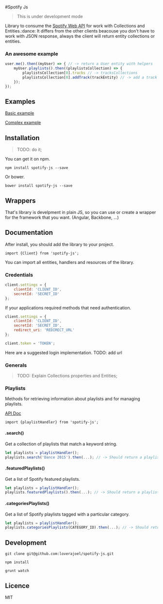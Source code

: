 #Spotify Js

> This is under development mode

Library to consume the [Spotify Web API](https://developer.spotify.com/web-api/) for work with Collections and Entities.:dance:
It differs from the other clients beacouse you don't have to work with JSON response, always the client will return entity collections or entities.

### An awesome example

```js
user.me().then((myUser) => { // -> return a User entity with helpers
	myUser.playlists().then((playlistsCollection) => {
		playlistsCollection[0].tracks // -> tracksCollections
		playlistsCollection[0].addTrack(trackEntity) // -> add a track to the playlist
	});
});
```

## Examples

[Basic example](https://github.com/loverajoel/spotify-js/blob/master/examples/basic.js)

[Complex example](https://github.com/loverajoel/spotify-js/blob/master/examples/oauth.js)

## Installation

> TODO: do it;

You can get it on npm.

`npm install spotify-js --save`

Or bower.

`bower install spotify-js --save`

## Wrappers
That's library is develpment in plain JS, so you can use or create a wrapper for the framework that 
you want. (Angular, Backbone, ...)

## Documentation

After install, you should add the library to your project.

`import {Client} from 'spotify-js';`

You can import all entities, handlers and resources of the library.

### Credentials

```js
client.settings = {
    clientId: 'CLIENT_ID', 
    secretId: 'SECRET_ID'
};
```

If your applications required methods that need authentication.

```js
client.settings = {
    clientId: 'CLIENT_ID', 
    secretId: 'SECRET_ID',
    redirect_uri: 'REDIRECT_URL'
};

client.token = 'TOKEN';
```

Here are a suggested login implementation. TODO: add url

### Generals

> TODO: Explain Collections properties and Entities;

### Playlists

Methods for retrieving information about playlists and for managing playlists.

[API Doc](https://developer.spotify.com/web-api/playlist-endpoints/)

`import {playlistHandler} from 'spotify-js';`

#### .search()

Get a collection of playlists that match a keyword string.

```js
let playlists = playlistHandler();
playlists.search('Dance 2015').then(...); // -> Should return a playlistCollection
```

#### .featuredPlaylists()

Get a list of Spotify featured playlists.

```js
let playlists = playlistHandler();
playlists.featuredPlaylists().then(...); // -> Should return a playlistCollection
```

#### .categoriesPlaylists()

Get a list of Spotify playlists tagged with a particular category.

```js
let playlists = playlistHandler();
playlists.categoriesPlaylists(CATEGORY_ID).then(...); // -> Should return a playlistCollection
```

## Development

`git clone git@github.com:loverajoel/spotify-js.git`

`npm install`

`grunt watch`

## Licence

MIT